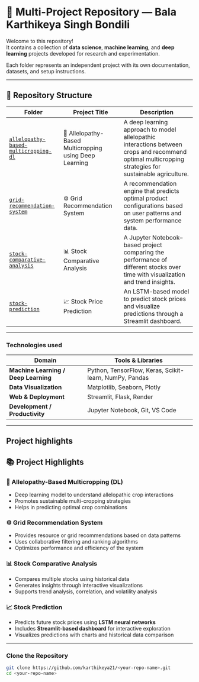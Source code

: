 # 🧩 Multi-Project Repository — Bala Karthikeya Singh Bondili

Welcome to this repository!  
It contains a collection of **data science**, **machine learning**, and **deep learning** projects developed for research and  experimentation.

Each folder represents an independent project with its own documentation, datasets, and setup instructions.

---

## 📁 Repository Structure

| Folder | Project Title | Description |
|---------|----------------|-------------|
| [`allelopathy-based-multicropping-dl`](./allelopathy-based-multicropping-dl) | 🌾 Allelopathy-Based Multicropping using Deep Learning | A deep learning approach to model allelopathic interactions between crops and recommend optimal multicropping strategies for sustainable agriculture. |
| [`grid-recommendation-system`](./grid-recommendation-system) | ⚙️ Grid Recommendation System | A recommendation engine that predicts optimal product configurations based on user patterns and system performance data. |
| [`stock-comparative-analysis`](./stock-comparative-analysis) | 📊 Stock Comparative Analysis | A Jupyter Notebook–based project comparing the performance of different stocks over time with visualization and trend insights. |
| [`stock-prediction`](./stock-prediction) | 📈 Stock Price Prediction | An LSTM-based model to predict stock prices and visualize predictions through a Streamlit dashboard. |

---
### Technologies used
| Domain                               | Tools & Libraries                                      |
| ------------------------------------ | ------------------------------------------------------ |
| **Machine Learning / Deep Learning** | Python, TensorFlow, Keras, Scikit-learn, NumPy, Pandas |
| **Data Visualization**               | Matplotlib, Seaborn, Plotly                            |
| **Web & Deployment**                 | Streamlit, Flask, Render                               |
| **Development / Productivity**       | Jupyter Notebook, Git, VS Code                         |

---
## Project highlights
## 📚 Project Highlights

### 🌾 Allelopathy-Based Multicropping (DL)
- Deep learning model to understand allelopathic crop interactions  
- Promotes sustainable multi-cropping strategies  
- Helps in predicting optimal crop combinations

### ⚙️ Grid Recommendation System
- Provides resource or grid recommendations based on data patterns  
- Uses collaborative filtering and ranking algorithms  
- Optimizes performance and efficiency of the system

### 📊 Stock Comparative Analysis
- Compares multiple stocks using historical data  
- Generates insights through interactive visualizations  
- Supports trend analysis, correlation, and volatility analysis

### 📈 Stock Prediction
- Predicts future stock prices using **LSTM neural networks**  
- Includes **Streamlit-based dashboard** for interactive exploration  
- Visualizes predictions with charts and historical data comparison  

---

### Clone the Repository
```bash
git clone https://github.com/karthikeya21/<your-repo-name>.git
cd <your-repo-name>
